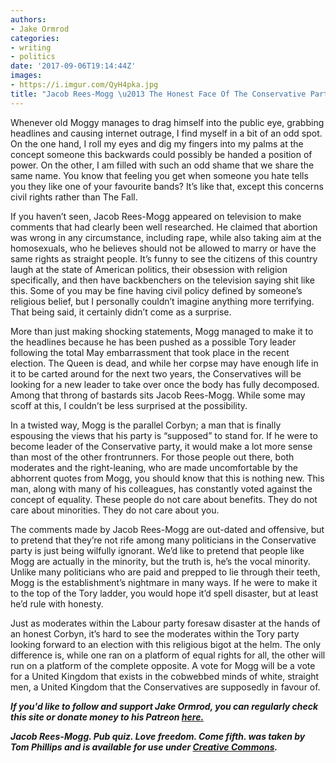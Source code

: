 ```yaml
---
authors:
- Jake Ormrod
categories:
- writing
- politics
date: '2017-09-06T19:14:44Z'
images:
- https://i.imgur.com/QyH4pka.jpg
title: "Jacob Rees-Mogg \u2013 The Honest Face Of The Conservative Party"
---
```

Whenever old Moggy manages to drag himself into the public eye, grabbing headlines and causing internet outrage, I find myself in a bit of an odd spot. On the one hand, I roll my eyes and dig my fingers into my palms at the concept someone this backwards could possibly be handed a position of power. On the other, I am filled with such an odd shame that we share the same name. You know that feeling you get when someone you hate tells you they like one of your favourite bands? It’s like that, except this concerns civil rights rather than The Fall.

If you haven’t seen, Jacob Rees-Mogg appeared on television to make comments that had clearly been well researched. He claimed that abortion was wrong in any circumstance, including rape, while also taking aim at the homosexuals, who he believes should not be allowed to marry or have the same rights as straight people. It’s funny to see the citizens of this country laugh at the state of American politics, their obsession with religion specifically, and then have backbenchers on the television saying shit like this. Some of you may be fine having civil policy defined by someone’s religious belief, but I personally couldn’t imagine anything more terrifying. That being said, it certainly didn’t come as a surprise.

More than just making shocking statements, Mogg managed to make it to the headlines because he has been pushed as a possible Tory leader following the total May embarrassment that took place in the recent election. The Queen is dead, and while her corpse may have enough life in it to be carted around for the next two years, the Conservatives will be looking for a new leader to take over once the body has fully decomposed. Among that throng of bastards sits Jacob Rees-Mogg. While some may scoff at this, I couldn’t be less surprised at the possibility.

In a twisted way, Mogg is the parallel Corbyn; a man that is finally espousing the views that his party is “supposed” to stand for. If he were to become leader of the Conservative party, it would make a lot more sense than most of the other frontrunners. For those people out there, both moderates and the right-leaning, who are made uncomfortable by the abhorrent quotes from Mogg, you should know that this is nothing new. This man, along with many of his colleagues, has constantly voted against the concept of equality. These people do not care about benefits. They do not care about minorities. They do not care about you.

The comments made by Jacob Rees-Mogg are out-dated and offensive, but to pretend that they’re not rife among many politicians in the Conservative party is just being wilfully ignorant. We’d like to pretend that people like Mogg are actually in the minority, but the truth is, he’s the vocal minority. Unlike many politicians who are paid and prepped to lie through their teeth, Mogg is the establishment’s nightmare in many ways. If he were to make it to the top of the Tory ladder, you would hope it’d spell disaster, but at least he’d rule with honesty.

Just as moderates within the Labour party foresaw disaster at the hands of an honest Corbyn, it’s hard to see the moderates within the Tory party looking forward to an election with this religious bigot at the helm. The only difference is, while one ran on a platform of equal rights for all, the other will run on a platform of the complete opposite. A vote for Mogg will be a vote for a United Kingdom that exists in the cobwebbed minds of white, straight men, a United Kingdom that the Conservatives are supposedly in favour of.


_**If you'd like to follow and support Jake Ormrod, you can regularly check this site or donate money to his Patreon [here.](https://www.patreon.com/JakeOrmrod "")**_


_**Jacob Rees-Mogg. Pub quiz. Love freedom. Come fifth. was taken by Tom Phillips and is available for use under [Creative Commons](https://creativecommons.org/licenses/by-nc/4.0/"").**_